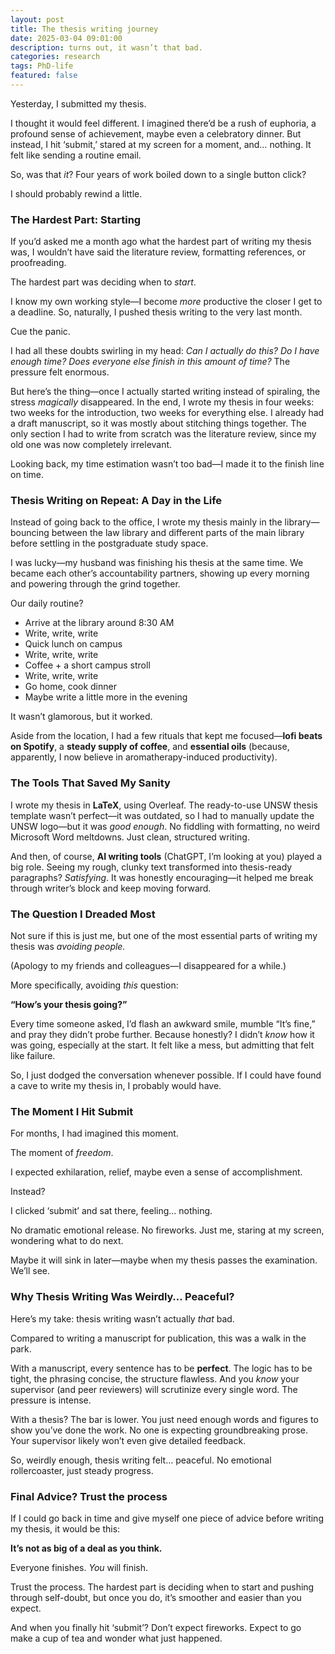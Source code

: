 ```yaml
---
layout: post
title: The thesis writing journey
date: 2025-03-04 09:01:00
description: turns out, it wasn’t that bad.
categories: research
tags: PhD-life
featured: false
---
```


Yesterday, I submitted my thesis.

I thought it would feel different. I imagined there’d be a rush of euphoria, a profound sense of achievement, maybe even a celebratory dinner. But instead, I hit ‘submit,’ stared at my screen for a moment, and… nothing. It felt like sending a routine email.

So, was that *it*? Four years of work boiled down to a single button click?

I should probably rewind a little.

### The Hardest Part: Starting

If you’d asked me a month ago what the hardest part of writing my thesis was, I wouldn’t have said the literature review, formatting references, or proofreading.

The hardest part was deciding when to *start*.

I know my own working style—I become *more* productive the closer I get to a deadline. So, naturally, I pushed thesis writing to the very last month.

Cue the panic.

I had all these doubts swirling in my head: *Can I actually do this?* *Do I have enough time? Does everyone else finish in this amount of time?* The pressure felt enormous.

But here’s the thing—once I actually started writing instead of spiraling, the stress *magically* disappeared. In the end, I wrote my thesis in four weeks: two weeks for the introduction, two weeks for everything else. I already had a draft manuscript, so it was mostly about stitching things together. The only section I had to write from scratch was the literature review, since my old one was now completely irrelevant.

Looking back, my time estimation wasn’t too bad—I made it to the finish line on time.

### Thesis Writing on Repeat: A Day in the Life

Instead of going back to the office, I wrote my thesis mainly in the library—bouncing between the law library and different parts of the main library before settling in the postgraduate study space.

I was lucky—my husband was finishing his thesis at the same time. We became each other’s accountability partners, showing up every morning and powering through the grind together.

Our daily routine?

- Arrive at the library around 8:30 AM
- Write, write, write
- Quick lunch on campus
- Write, write, write
- Coffee + a short campus stroll
- Write, write, write
- Go home, cook dinner
- Maybe write a little more in the evening

It wasn’t glamorous, but it worked.

Aside from the location, I had a few rituals that kept me focused—**lofi beats on Spotify**, a **steady supply of coffee**, and **essential oils** (because, apparently, I now believe in aromatherapy-induced productivity).

### The Tools That Saved My Sanity

I wrote my thesis in **LaTeX**, using Overleaf. The ready-to-use UNSW thesis template wasn’t perfect—it was outdated, so I had to manually update the UNSW logo—but it was *good enough*. No fiddling with formatting, no weird Microsoft Word meltdowns. Just clean, structured writing.

And then, of course, **AI writing tools** (ChatGPT, I’m looking at you) played a big role. Seeing my rough, clunky text transformed into thesis-ready paragraphs? *Satisfying*. It was honestly encouraging—it helped me break through writer’s block and keep moving forward.

### The Question I Dreaded Most

Not sure if this is just me, but one of the most essential parts of writing my thesis  was *avoiding people.*

(Apology to my friends and colleagues—I disappeared for a while.)

More specifically, avoiding *this* question:

**“How’s your thesis going?”**

Every time someone asked, I’d flash an awkward smile, mumble “It’s fine,” and pray they didn’t probe further. Because honestly? I didn’t *know* how it was going, especially at the start. It felt like a mess, but admitting that felt like failure.

So, I just dodged the conversation whenever possible.  If I could have found a cave to write my thesis in, I probably would have.

### The Moment I Hit Submit

For months, I had imagined this moment. 

The moment of *freedom*. 

I expected exhilaration, relief, maybe even a sense of accomplishment.

Instead?

I clicked ‘submit’ and sat there, feeling… nothing.

No dramatic emotional release. No fireworks. Just me, staring at my screen, wondering what to do next.

Maybe it will sink in later—maybe when my thesis passes the examination. We’ll see.

### Why Thesis Writing Was Weirdly… Peaceful?

Here’s my take: thesis writing wasn’t actually *that* bad.

Compared to writing a manuscript for publication, this was a walk in the park.

With a manuscript, every sentence has to be **perfect**. The logic has to be tight, the phrasing concise, the structure flawless. And you *know* your supervisor (and peer reviewers) will scrutinize every single word. The pressure is intense.

With a thesis? The bar is lower. You just need enough words and figures to show you’ve done the work. No one is expecting groundbreaking prose. Your supervisor likely won’t even give detailed feedback.

So, weirdly enough, thesis writing felt… peaceful. No emotional rollercoaster, just steady progress.

### Final Advice? Trust the process

If I could go back in time and give myself one piece of advice before writing my thesis, it would be this:

**It’s not as big of a deal as you think.**

Everyone finishes. *You* will finish.

Trust the process. The hardest part is deciding when to start and pushing through self-doubt, but once you do, it’s smoother and easier than you expect.

And when you finally hit ‘submit’? Don’t expect fireworks. Expect to go make a cup of tea and wonder what just happened.